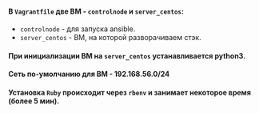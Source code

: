 

#### В `Vagrantfile` две ВМ - `controlnode` и `server_centos`:
- `controlnode` - для запуска ansible.
- `server_centos` - ВМ, на которой разворачиваем стэк.

#### При инициализации ВМ на `server_centos` устанавливается python3.

#### Сеть по-умолчанию для ВМ - 192.168.56.0/24

#### Установка `Ruby` происходит через `rbenv` и занимает некоторое время (более 5 мин).


